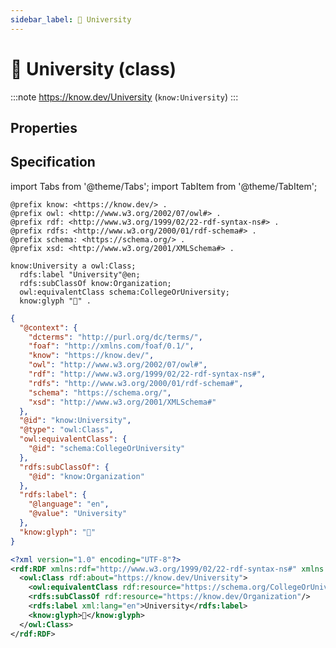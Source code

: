 ```yaml
---
sidebar_label: 🏫 University
---
```


# 🏫 University (class)

:::note
https://know.dev/University
(`know:University`)
:::

## Properties

## Specification

import Tabs from '@theme/Tabs';
import TabItem from '@theme/TabItem';

<Tabs>
<TabItem value="turtle" label="Turtle">

```turtle
@prefix know: <https://know.dev/> .
@prefix owl: <http://www.w3.org/2002/07/owl#> .
@prefix rdf: <http://www.w3.org/1999/02/22-rdf-syntax-ns#> .
@prefix rdfs: <http://www.w3.org/2000/01/rdf-schema#> .
@prefix schema: <https://schema.org/> .
@prefix xsd: <http://www.w3.org/2001/XMLSchema#> .

know:University a owl:Class;
  rdfs:label "University"@en;
  rdfs:subClassOf know:Organization;
  owl:equivalentClass schema:CollegeOrUniversity;
  know:glyph "🏫" .

```

</TabItem>
<TabItem value="jsonld" label="JSON-LD">

```json
{
  "@context": {
    "dcterms": "http://purl.org/dc/terms/",
    "foaf": "http://xmlns.com/foaf/0.1/",
    "know": "https://know.dev/",
    "owl": "http://www.w3.org/2002/07/owl#",
    "rdf": "http://www.w3.org/1999/02/22-rdf-syntax-ns#",
    "rdfs": "http://www.w3.org/2000/01/rdf-schema#",
    "schema": "https://schema.org/",
    "xsd": "http://www.w3.org/2001/XMLSchema#"
  },
  "@id": "know:University",
  "@type": "owl:Class",
  "owl:equivalentClass": {
    "@id": "schema:CollegeOrUniversity"
  },
  "rdfs:subClassOf": {
    "@id": "know:Organization"
  },
  "rdfs:label": {
    "@language": "en",
    "@value": "University"
  },
  "know:glyph": "🏫"
}
```

</TabItem>
<TabItem value="rdfxml" label="RDF/XML">

```xml
<?xml version="1.0" encoding="UTF-8"?>
<rdf:RDF xmlns:rdf="http://www.w3.org/1999/02/22-rdf-syntax-ns#" xmlns:know="https://know.dev/" xmlns:owl="http://www.w3.org/2002/07/owl#" xmlns:schema="https://schema.org/" xmlns:rdfs="http://www.w3.org/2000/01/rdf-schema#">
  <owl:Class rdf:about="https://know.dev/University">
    <owl:equivalentClass rdf:resource="https://schema.org/CollegeOrUniversity"/>
    <rdfs:subClassOf rdf:resource="https://know.dev/Organization"/>
    <rdfs:label xml:lang="en">University</rdfs:label>
    <know:glyph>🏫</know:glyph>
  </owl:Class>
</rdf:RDF>

```

</TabItem>
</Tabs>

[`University`]: /University
